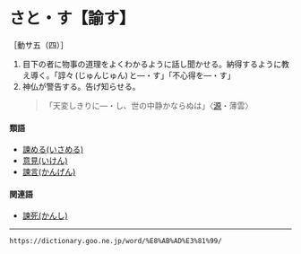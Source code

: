 # さと・す【諭す】

［動サ五（四）］
1. 目下の者に物事の道理をよくわかるように話し聞かせる。納得するように教え導く。「諄々 (じゅんじゅん) と―・す」「不心得を―・す」
2. 神仏が警告する。告げ知らせる。
    >「天変しきりに―・し、世の中静かならぬは」〈[源](https://dictionary.goo.ne.jp/word/%E6%BA%90%E6%B0%8F%E7%89%A9%E8%AA%9E/#jn-69890)・薄雲〉
        

#### 類語

-   [諫める(いさめる)](https://dictionary.goo.ne.jp/word/%E8%AB%AB%E3%82%81%E3%82%8B/#jn-10991)
-   [意見(いけん)](https://dictionary.goo.ne.jp/word/%E6%84%8F%E8%A6%8B/#jn-10814)
-   [諫言(かんげん)](https://dictionary.goo.ne.jp/word/%E8%AB%AB%E8%A8%80/#jn-47946)

#### 関連語

-   [諫死(かんし)](https://dictionary.goo.ne.jp/word/%E8%AB%AB%E6%AD%BB/#jn-48226)

---
`https://dictionary.goo.ne.jp/word/%E8%AB%AD%E3%81%99/`